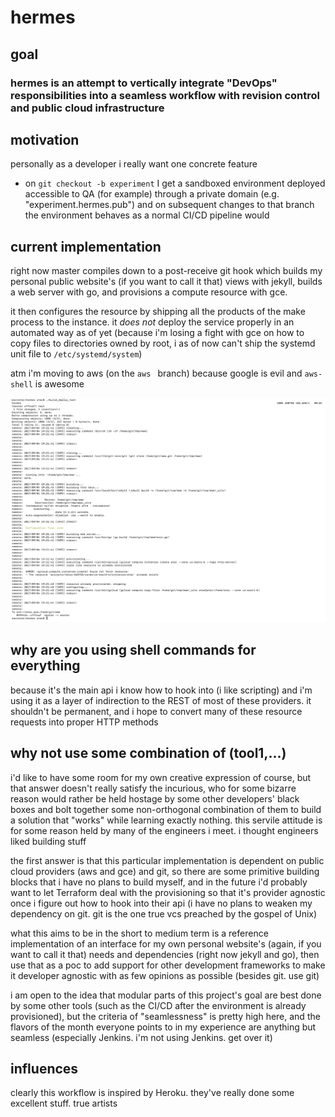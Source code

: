 # hermes
## goal
### hermes is an attempt to vertically integrate "DevOps" responsibilities into a seamless workflow with revision control and public cloud infrastructure
## motivation
personally as a developer i really want one concrete feature
- on `git checkout -b experiment` I get a sandboxed environment deployed accessible to QA (for example) through a private domain (e.g. "experiment.hermes.pub") and on subsequent changes to that branch the environment behaves as a normal CI/CD pipeline would

## current implementation
right now master compiles down to a post-receive git hook which builds my personal public website's (if you want to call it that) views with jekyll, builds a web server with go, and provisions a compute resource with gce. 

it then configures the resource by shipping all the products of the make process to the instance. it _does not_ deploy the service properly in an automated way as of yet (because i'm losing a fight with gce on how to copy files to directories owned by root, i as of now can't ship the systemd unit file to `/etc/systemd/system`)

atm i'm moving to aws (on the `aws ` branch) because google is evil and `aws-shell` is awesome

![demo](./demo.png)

## why are you using shell commands for everything
because it's the main api i know how to hook into (i like scripting) and i'm using it as a layer of indirection to the REST of most of these providers. it shouldn't be permanent, and i hope to convert many of these resource requests into proper HTTP methods

## why not use some combination of (tool1,...)
i'd like to have some room for my own creative expression of course, but that answer doesn't really satisfy the incurious, who for some bizarre reason would rather be held hostage by some other developers' black boxes and bolt together some non-orthogonal combination of them to build a solution that "works" while learning exactly nothing. this servile attitude is for some reason held by many of the engineers i meet. i thought engineers liked building stuff

the first answer is that this particular implementation is dependent on public cloud providers (aws and gce) and git, so there are some primitive building blocks that i have no plans to build myself, and in the future i'd probably want to let Terraform deal with the provisioning so that it's provider agnostic once i figure out how to hook into their api (i have no plans to weaken my dependency on git. git is the one true vcs preached by the gospel of Unix)

what this aims to be in the short to medium term is a reference implementation of an interface for my own personal website's (again, if you want to call it that) needs and dependencies (right now jekyll and go), then use that as a poc to add support for other development frameworks to make it developer agnostic with as few opinions as possible (besides git. use git)

i am open to the idea that modular parts of this project's goal are best done by some other tools (such as the CI/CD after the environment is already provisioned), but the criteria of "seamlessness" is pretty high here, and the flavors of the month everyone points to in my experience are anything but seamless (especially Jenkins. i'm not using Jenkins. get over it)

## influences
clearly this workflow is inspired by Heroku. they've really done some excellent stuff. true artists